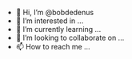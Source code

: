 - 👋 Hi, I’m @bobdedenus
- 👀 I’m interested in ...
- 🌱 I’m currently learning ...
- 💞️ I’m looking to collaborate on ...
- 📫 How to reach me ...

<!---
bobdedenus/bobdedenus is a ✨ special ✨ repository because its `README.md` (this file) appears on your GitHub profile.
You can click the Preview link to take a look at your changes.
--->
